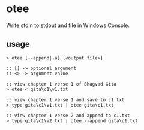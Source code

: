 # otee

Write stdin to stdout and file in Windows Console.


## usage

```batch
> otee [--append|-a] [<output file>]

:: [] -> optional argument
:: <> -> argument value
```

```batch
:: view chapter 1 verse 1 of Bhagvad Gita
> otee < gita\c1\v1.txt

:: view chapter 1 verse 1 and save to c1.txt
> type gita\c1\v1.txt | otee gita\c1.txt

:: view chapter 1 verse 2 and append to c1.txt
> type gita\c1\v2.txt | otee --append gita\c1.txt
```
